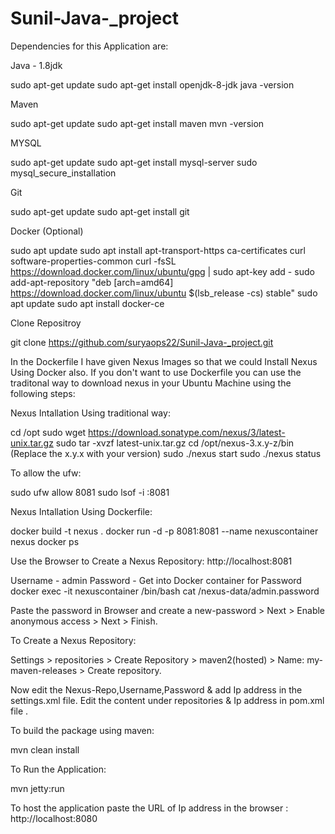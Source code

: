 # Sunil-Java-_project
Dependencies for this Application are:

Java - 1.8jdk

sudo apt-get update
sudo apt-get install openjdk-8-jdk
java -version

Maven

sudo apt-get update
sudo apt-get install maven
mvn -version

MYSQL

sudo apt-get update
sudo apt-get install mysql-server
sudo mysql_secure_installation

Git

sudo apt-get update
sudo apt-get install git

Docker (Optional)

sudo apt update
sudo apt install apt-transport-https ca-certificates curl software-properties-common
curl -fsSL https://download.docker.com/linux/ubuntu/gpg | sudo apt-key add -
sudo add-apt-repository "deb [arch=amd64] https://download.docker.com/linux/ubuntu $(lsb_release -cs) stable"
sudo apt update
sudo apt install docker-ce

Clone Repositroy

git clone https://github.com/suryaops22/Sunil-Java-_project.git

In the Dockerfile I have given Nexus Images so that we could Install Nexus Using Docker also. If you don't want to use Dockerfile you can use the traditonal way to download nexus in your Ubuntu Machine using the following steps:

Nexus Intallation Using traditional way:

cd /opt
sudo wget https://download.sonatype.com/nexus/3/latest-unix.tar.gz
sudo tar -xvzf latest-unix.tar.gz
cd /opt/nexus-3.x.y-z/bin (Replace the x.y.x with your version)
sudo ./nexus start
sudo ./nexus status

To allow the ufw:

sudo ufw allow 8081
sudo lsof -i :8081

Nexus Intallation Using Dockerfile:

docker build -t nexus .
docker run -d -p 8081:8081 --name nexuscontainer nexus
docker ps

Use the Browser to Create a Nexus Repository: http://localhost:8081

Username - admin
Password -
Get into Docker container for Password
docker exec -it nexuscontainer /bin/bash
cat /nexus-data/admin.password

Paste the password in Browser and create a new-password > Next > Enable anonymous access > Next > Finish.

To Create a Nexus Repository:

Settings > repositories > Create Repository > maven2(hosted) > Name: my-maven-releases > Create repository.

Now edit the Nexus-Repo,Username,Password & add Ip address in the settings.xml file. 
Edit the content under repositories & Ip address in pom.xml file .

To build the package using maven:

mvn clean install

To Run the Application:

mvn jetty:run

To host the application paste the URL of Ip address in the browser : http://localhost:8080
